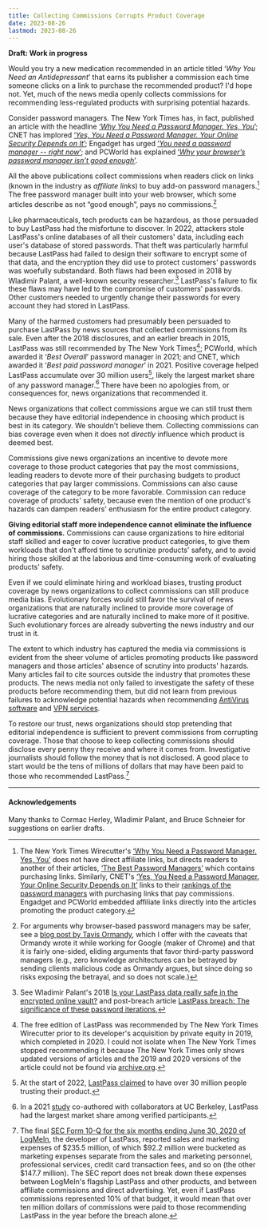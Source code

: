 ```yaml
---
title: Collecting Commissions Corrupts Product Coverage
date: 2023-08-26
lastmod: 2023-08-26
---
```


**Draft: Work in progress**

Would you try a new medication recommended in an article titled ‘*Why You Need an Antidepressant*’ that earns its publisher a commission each time someone clicks on a link to purchase the recommended product? I'd hope not. Yet, much of the news media openly collects commissions for recommending less-regulated products with surprising potential hazards.

Consider password managers. The New York Times has, in fact, published an article with the headline [‘*Why You Need a Password Manager. Yes, You*’](https://www.nytimes.com/2019/08/27/smarter-living/wirecutter/why-you-need-a-password-manager-yes-you.html); CNET has implored [‘*Yes, You Need a Password Manager. Your Online Security Depends on It*’](https://www.cnet.com/tech/services-and-software/yes-you-need-a-password-manager-your-online-security-depends-on-it/); Engadget has urged [‘*You need a password manager -- right now*’](https://www.engadget.com/2019-08-26-the-best-password-managers-compared.html); and PCWorld has explained [‘*Why your browser’s password manager isn’t good enough*’](https://www.pcworld.com/article/393979/why-your-browsers-password-manager-isnt-good-enough.html).

All the above publications collect commissions when readers click on links (known in the industry as *affiliate links*) to buy add-on password managers.[^nyt-affiliate-links-are-indirect] The free password manager built into your web browser, which some articles describe as not “good enough”, pays no commissions.[^in-favor-of-browser-managers]

Like pharmaceuticals, tech products can be hazardous, as those persuaded to buy LastPass had the misfortune to discover. In 2022, attackers stole LastPass's online databases of all their customers' data, including each user's database of stored passwords. That theft was particularly harmful because LastPass had failed to design their software to encrypt some of that data, and the encryption they did use to protect customers' passwords was woefully substandard. Both flaws had been exposed in 2018 by Wladimir Palant, a well-known security researcher.[^lastpass-iterations] LastPass's failure to fix these flaws may have led to the compromise of customers' passwords. Other customers needed to urgently change their passwords for every account they had stored in LastPass.

Many of the harmed customers had presumably been persuaded to purchase LastPass by news sources that collected commissions from its sale. Even after the 2018 disclosures, and an earlier breach in 2015, LastPass was still recommended by The New York Times[^nyt-lastpass-rec]; PCWorld, which awarded it ‘*Best Overall*’ password manager in 2021; and CNET, which awarded it ‘*Best paid password manager*’ in 2021. Positive coverage helped LastPass accumulate over 30 million users[^lastpass-market-share-affiliate], likely the largest market share of any password manager.[^lastpass-market-share] There have been no apologies from, or consequences for, news organizations that recommended it.

News organizations that collect commissions argue we can still trust them because they have editorial independence in choosing which product is best in its category. We shouldn't believe them. Collecting commissions can bias coverage even when it does not *directly* influence which product is deemed best.

Commissions give news organizations an incentive to devote more coverage to those product categories that pay the most commissions, leading readers to devote more of their purchasing budgets to product categories that pay larger commissions. Commissions can also cause coverage of the category to be more favorable. Commission can reduce coverage of products' safety, because even the mention of one product's hazards can dampen readers' enthusiasm for the entire product category.

**Giving editorial staff more independence cannot eliminate the influence of commissions.** Commissions can cause organizations to hire editorial staff skilled and eager to cover lucrative product categories, to give them workloads that don't afford time to scrutinize products' safety, and to avoid hiring those skilled at the laborious and time-consuming work of evaluating products' safety.

Even if we could eliminate hiring and workload biases, trusting product coverage by news organizations to collect commissions can still produce media bias. Evolutionary forces would still favor the survival of news organizations that are naturally inclined to provide more coverage of lucrative categories and are naturally inclined to make more of it positive. Such evolutionary forces are already subverting the news industry and our trust in it.

The extent to which industry has captured the media via commissions is evident from the sheer volume of articles promoting products like password managers and those articles' absence of scrutiny into products' hazards. Many articles fail to cite sources outside the industry that promotes these products. The news media not only failed to investigate the safety of these products before recommending them, but did not learn from previous failures to acknowledge potential hazards when recommending [AntiVirus software](https://arstechnica.com/information-technology/2019/05/hackers-breached-3-us-antivirus-companies-researchers-reveal/) and [VPN services](https://techcrunch.com/2019/10/21/nordvpn-confirms-it-was-hacked/). 

To restore our trust, news organizations should stop pretending that editorial independence is sufficient to prevent commissions from corrupting coverage. Those that choose to keep collecting commissions should disclose every penny they receive and where it comes from. Investigative journalists should follow the money that is not disclosed. A good place to start would be the tens of millions of dollars that may have been paid to those who recommended LastPass.[^money-flow]


---

#### Acknowledgements

Many thanks to Cormac Herley, Wladimir Palant, and Bruce Schneier for suggestions on earlier drafts.

[^kickbacks]: Brain Lam, who helped pioneer the affiliate recommendations model as the founder of The Wirecutter, originally made the mistake of honestly referring to affiliate commissions as kickbacks in an [email to Dan Lee, the CEO of NextDesk, in 2014](https://www.xdesk.com/wirecutter-standing-desk-review-pay-to-play-model). The Wirecutter would dispute that it changed reviews because NextDesk didn't pay the kickback, but not the contents of that email. Since I'll be arguing that collecting any form of payments via affiliate links is problematic regardless of the term, I'll use the term "commission" in this article.

[^nyt-affiliate-links-are-indirect]: The New York Times Wirecutter's [‘Why You Need a Password Manager. Yes, You’](https://www.nytimes.com/2019/08/27/smarter-living/wirecutter/why-you-need-a-password-manager-yes-you.html) does not have direct affiliate links, but directs readers to another of their articles, [‘The Best Password Managers’](https://www.nytimes.com/wirecutter/reviews/best-password-managers/) which contains purchasing links. Similarly, CNET's [‘Yes, You Need a Password Manager. Your Online Security Depends on It’](https://www.cnet.com/tech/services-and-software/yes-you-need-a-password-manager-your-online-security-depends-on-it/) links to their [rankings of the password managers](https://www.cnet.com/tech/services-and-software/best-password-manager/) with purchasing links that pay commissions. Engadget and PCWorld embedded affiliate links directly into the articles promoting the product category.

[^editorial-independence]: For example, the second paragraph of [The New York Times Wirecutter about page](https://www.nytimes.com/wirecutter/about/) states “We strive to be the most trusted product recommendation service around, and we work with total editorial independence. We won’t post a recommendation unless our writers and editors have deemed something the best through rigorous reporting and testing.” Later they explain that “the decisions we make regarding the products we feature on our site are always driven by editorial and product testing standards, not by affiliate deals or advertising relationships.” PCWorld, a product of IDG Communications Inc., claims “editorial independence” because [“Our journalists are generally unaware of how much commission – if any – PCWorld receives from a purchase.”](https://www.pcworld.com/about/affiliate-link-policy) Even [Consumer Reports](https://www.consumerreports.org/), the gold standard in product coverage that insists on buying the products it reviews and touts being “ad-free”, influence-free”, and “powered by consumers”, collects affiliate commissions, including via their links to recommended password managers. While LastPass was not among their recommendations as of May 2023, their review of LastPass still rated it “Excellent in data security” despite all the evidence to the contrary.

[^in-favor-of-browser-managers]: For arguments why browser-based password managers may be safer, see a  [blog post by Tavis Ormandy](https://lock.cmpxchg8b.com/passmgrs.html), which I offer with the caveats that Ormandy wrote it while working for Google (maker of Chrome) and that it is fairly one-sided, eliding arguments that favor third-party password managers (e.g., zero knowledge architectures can be betrayed by sending clients malicious code as Ormandy argues, but since doing so risks exposing the betrayal, and so does not scale.)

[^lastpass-market-share-affiliate]: At the start of 2022, [LastPass claimed](https://web.archive.org/web/20220102010012/https://www.lastpass.com/home-a) to have over 30 million people trusting their product.

[^lastpass-market-share]: In a 2021 [study](https://dash.harvard.edu/handle/1/37374029) co-authored with collaborators at UC Berkeley, LastPass had the largest market share among verified participants.

[^nyt-lastpass-rec]: The free edition of LastPass was recommended by The New York Times Wirecutter prior to its developer's acquisition by private equity in 2019, which completed in 2020. I could not isolate when The New York Times stopped recommending it because The New York Times only shows updated versions of articles and the 2019 and 2020 versions of the article could not be found via [archive.org](archive.org).

[^lastpass-iterations]: See Wladimir Palant's 2018 [Is your LastPass data really safe in the encrypted online vault?](https://palant.info/2018/07/09/is-your-lastpass-data-really-safe-in-the-encrypted-online-vault/) and post-breach article [LastPass breach: The significance of these password iterations](https://palant.info/2022/12/28/lastpass-breach-the-significance-of-these-password-iterations/),

[^lastpass-best]: Contact me for archival copies of both articles if necessary. At the time of writing, the [PCWorld article](https://www.pcworld.com/article/393979/why-your-browsers-password-manager-isnt-good-enough.html) was still online with the recommendation unchanged and the [CNET article was available via the Internet Archive](https://web.archive.org/web/20210707100536/https://www.cnet.com/tech/services-and-software/best-password-manager/).

[^wired-notes-security]: To the credit of Wired, author Lily Hay Newman did mention as early as [2018](https://web.archive.org/web/20200612063257/https://www.wired.com/story/password-manager-autofill-ad-tech-privacy/) that “The main drawback to LastPass is its mixed security track record—the product has had a number of high-profile, critical bugs and there have even been some data breaches. Overall, LastPass has weathered these storms, but it's worth noting.” (The act of “weathering the storms” does not appear to have included fixing the problems reported.)

[^money-flow]: The final [SEC Form 10-Q for the six months ending June 30, 2020 of LogMeIn](https://www.sec.gov/ix?doc=/Archives/edgar/data/0001420302/000156459020034298/logm-10q_20200630.htm), the developer of LastPass, reported sales and marketing expenses of \$235.5 million, of which \$92.2 million were bucketed as marketing expenses separate from the sales and marketing personnel, professional services, credit card transaction fees, and so on (the other \$147.7 million). The SEC report does not break down these expenses between LogMeIn's flagship LastPass and other products, and between affiliate commissions and direct advertising. Yet, even if LastPass commissions represented 10\% of that budget, it would mean that over ten million dollars of commissions were paid to those recommending LastPass in the year before the breach alone.